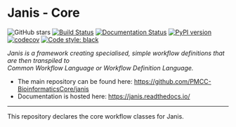 

# Janis - Core


![GitHub stars](https://img.shields.io/github/stars/PMCC-BioinformaticsCore/janis.svg?style=social)  [![Build Status](https://travis-ci.org/PMCC-BioinformaticsCore/janis-core.svg?branch=master)](https://travis-ci.org/PMCC-BioinformaticsCore/janis-core)  [![Documentation Status](https://readthedocs.org/projects/janis/badge/?version=latest)](https://janis.readthedocs.io/en/latest/?badge=latest)  [![PyPI version](https://badge.fury.io/py/janis-pipelines.core.svg)](https://badge.fury.io/py/janis-pipelines.core)  [![codecov](https://codecov.io/gh/PMCC-BioinformaticsCore/janis-core/branch/master/graph/badge.svg)](https://codecov.io/gh/PMCC-BioinformaticsCore/janis-core) [![Code style: black](https://img.shields.io/badge/code%20style-black-000000.svg)](https://github.com/ambv/black)
  
  
_Janis is a framework creating specialised, simple workflow definitions that are then transpiled to   
Common Workflow Language or Workflow Definition Language._  

- The main repository can be found here: https://github.com/PMCC-BioinformaticsCore/janis
- Documentation is hosted here: https://janis.readthedocs.io/  
  
---

This repository declares the core workflow classes for Janis. 